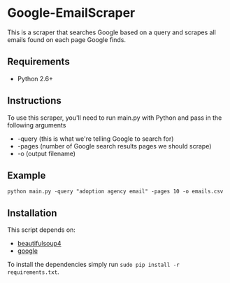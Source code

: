 Google-EmailScraper
===================

This is a scraper that searches Google based on a query and scrapes all
emails found on each page Google finds.

Requirements
------------
* Python 2.6+

Instructions
------------
To use this scraper, you'll need to run main.py with Python and pass in
the following arguments

* -query (this is what we're telling Google to search for)
* -pages (number of Google search results pages we should scrape)
* -o     (output filename) 

Example
-------
```
python main.py -query "adoption agency email" -pages 10 -o emails.csv
```

Installation
------------
This script depends on:
* [beautifulsoup4](https://www.crummy.com/software/BeautifulSoup/)
* [google](https://github.com/MarioVilas/google.git)

To install the dependencies simply run `sudo pip install -r requirements.txt`.
